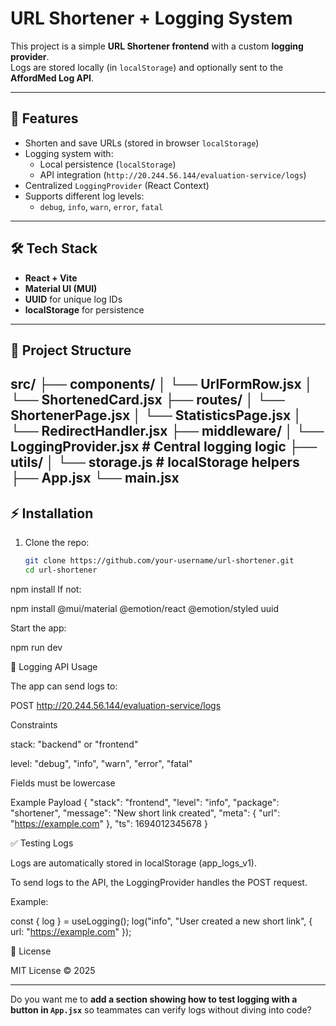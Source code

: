 # URL Shortener + Logging System

This project is a simple **URL Shortener frontend** with a custom **logging provider**.  
Logs are stored locally (in `localStorage`) and optionally sent to the **AffordMed Log API**.

---

## 🚀 Features
- Shorten and save URLs (stored in browser `localStorage`)
- Logging system with:
  - Local persistence (`localStorage`)
  - API integration (`http://20.244.56.144/evaluation-service/logs`)
- Centralized `LoggingProvider` (React Context)
- Supports different log levels:
  - `debug`, `info`, `warn`, `error`, `fatal`

---

## 🛠️ Tech Stack
- **React + Vite**
- **Material UI (MUI)**
- **UUID** for unique log IDs
- **localStorage** for persistence

---

## 📂 Project Structure
src/
├── components/
│ └── UrlFormRow.jsx
│ └── ShortenedCard.jsx
├── routes/
│ └── ShortenerPage.jsx
│ └── StatisticsPage.jsx
│ └── RedirectHandler.jsx
├── middleware/
│ └── LoggingProvider.jsx # Central logging logic
├── utils/
│ └── storage.js # localStorage helpers
├── App.jsx
└── main.jsx
---

## ⚡ Installation

1. Clone the repo:
   ```bash
   git clone https://github.com/your-username/url-shortener.git
   cd url-shortener
npm install
If not:

npm install @mui/material @emotion/react @emotion/styled uuid


Start the app:

npm run dev

📝 Logging API Usage

The app can send logs to:

POST http://20.244.56.144/evaluation-service/logs

Constraints

stack: "backend" or "frontend"

level: "debug", "info", "warn", "error", "fatal"

Fields must be lowercase

Example Payload
{
  "stack": "frontend",
  "level": "info",
  "package": "shortener",
  "message": "New short link created",
  "meta": {
    "url": "https://example.com"
  },
  "ts": 1694012345678
}

✅ Testing Logs

Logs are automatically stored in localStorage (app_logs_v1).

To send logs to the API, the LoggingProvider handles the POST request.

Example:

const { log } = useLogging();
log("info", "User created a new short link", { url: "https://example.com" });

📜 License

MIT License © 2025


---

Do you want me to **add a section showing how to test logging with a button in `App.jsx`** so teammates can verify logs without diving into code?
